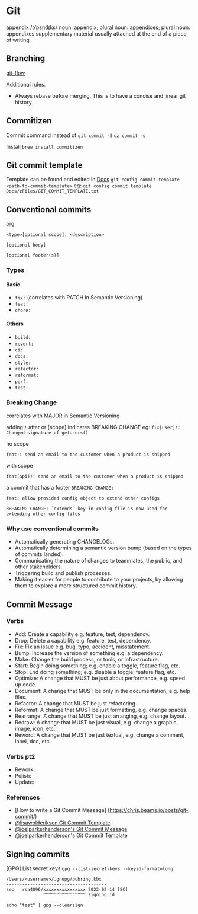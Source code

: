 
# Git

appendix
/əˈpɛndɪks/
noun: appendix; plural noun: appendices; plural noun: appendixes
supplementary material usually attached at the end of a piece of writing


## Branching

[git-flow](https://nvie.com/posts/a-successful-git-branching-model/)

Additional rules.
- Always rebase before merging. This is to have a concise and linear git history

## Commitizen

Commit command instead of `git commit -S`
`cz commit -s`

Install
`brew install commitizen`

## Git commit template

Template can be found and edited in [Docs](Docs/zFiles/GIT_COMMIT_TEMPLATE.txt)
`git config commit.template <path-to-commit-template>`
eg: `git config commit.template Docs/zFiles/GIT_COMMIT_TEMPLATE.txt`


## Conventional commits

[org](https://www.conventionalcommits.org/)

```
<type>[optional scope]: <description>

[optional body]

[optional footer(s)]
```

### Types

#### Basic  
- `fix:` (correlates with PATCH in Semantic Versioning)
- `feat:` 
- `chore:`

#### Others
- `build:`
- `revert:`
- `ci:`
- `docs:`
- `style:`
- `refactor:`
- `reformat:`
- `perf:`
- `test:`


### Breaking Change

correlates with MAJOR in Semantic Versioning

adding `!` after <type> or [scope] indicates BREAKING CHANGE
eg: `fix[user]!: Changed signature of getUsers()`

no scope
```
feat!: send an email to the customer when a product is shipped
```

with scope
```
feat(api)!: send an email to the customer when a product is shipped
```

a commit that has a footer `BREAKING CHANGE:`

```
feat: allow provided config object to extend other configs

BREAKING CHANGE: `extends` key in config file is now used for extending other config files
```

### Why use conventional commits

- Automatically generating CHANGELOGs.
- Automatically determining a semantic version bump (based on the types of commits landed).
- Communicating the nature of changes to teammates, the public, and other stakeholders.
- Triggering build and publish processes.
- Making it easier for people to contribute to your projects, by allowing them to explore a more structured commit history.

## Commit Message

### Verbs

- Add: Create a capability e.g. feature, test, dependency.
- Drop: Delete a capability e.g. feature, test, dependency.
- Fix: Fix an issue e.g. bug, typo, accident, misstatement.
- Bump: Increase the version of something e.g. a dependency.
- Make: Change the build process, or tools, or infrastructure.
- Start: Begin doing something; e.g. enable a toggle, feature flag, etc.
- Stop: End doing something; e.g. disable a toggle, feature flag, etc.
- Optimize: A change that MUST be just about performance, e.g. speed up code.
- Document: A change that MUST be only in the documentation, e.g. help files.
- Refactor: A change that MUST be just refactoring.
- Reformat: A change that MUST be just formatting, e.g. change spaces.
- Rearrange: A change that MUST be just arranging, e.g. change layout.
- Redraw: A change that MUST be just visual, e.g. change a graphic, image, icon, etc.
- Reword: A change that MUST be just textual, e.g. change a comment, label, doc, etc.

### Verbs pt2
- Rework:
- Polish: 
- Update: 

### References

- [How to write a Git Commit Message] (https://chris.beams.io/posts/git-commit/)
- [@lisawolderiksen Git Commit Template](https://gist.github.com/lisawolderiksen/a7b99d94c92c6671181611be1641c733)
- [@joelparkerhenderson's Git Commit Message ](https://github.com/joelparkerhenderson/git-commit-message)
- [@joelparkerhenderson's Git Commit Template ](https://github.com/joelparkerhenderson/git-commit-template)


## Signing commits


[GPG] List secret keys 
`gpg --list-secret-keys --keyid-format=long`

```
/Users/<username>/.gnupg/pubring.kbx
--------------------------------------
sec   rsa4096/xxxxxxxxxxxxxxxx 2022-02-14 [SC]
              ^^^^^^^^^^^^^^^^ signing id
```


`echo "test" | gpg --clearsign`
